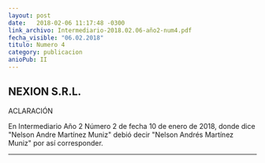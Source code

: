 ```yaml
---
layout: post
date:   2018-02-06 11:17:48 -0300
link_archivo: Intermediario-2018.02.06-año2-num4.pdf
fecha_visible: "06.02.2018"
titulo: Numero 4
category: publicacion
anioPub: II
---
```


## NEXION S.R.L.
ACLARACIÓN

En Intermediario Año 2 Número 2 de fecha 10 de enero de 2018, donde dice "Nelson Andre Martínez Muniz" debió decir "Nelson Andrés Martínez Muniz" por así corresponder.

---

